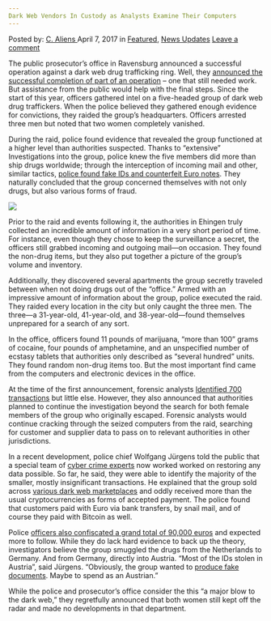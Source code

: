 ```yaml
---
Dark Web Vendors In Custody as Analysts Examine Their Computers
---
```

<article class="post-listing post-19051 post type-post status-publish format-standard has-post-thumbnail hentry category-deepdot-news category-news-updates tag-analysts tag-computers tag-custody tag-dark tag-examine tag-vendors tag-web">
    <div class="post-inner">
        <span>Posted by: <a href="https://www.deepdotweb.com/author/caliens/" title="">C. Aliens </a></span>
    <span>April 7, 2017</span>
    <span>in <a href="https://www.deepdotweb.com/category/deepdot-news/" rel="category tag">Featured</a>, <a href="https://www.deepdotweb.com/category/news-updates/" rel="category tag">News Updates</a></span>
    <span><a href="https://www.deepdotweb.com/2017/04/07/dark-web-vendors-custody-analysts-examine-computers/#respond">Leave a comment</a></span>
    </p>
    <div class="clear"></div>
    <div class="entry">
    <p>The public prosecutor&#8217;s office in Ravensburg announced a successful operation against a dark web drug trafficking ring. Well, they <a href="http://www.new-facts.eu/biberach-international-agierende-rauschgifthaendler-in-haft-drogen-ueber-das-darknet-verkauft-700-transaktionen-214008.html">announced the successful completion of part of an operation</a> – one that still needed work. But assistance from the public would help with the final steps. Since the start of this year, officers gathered intel on a five-headed group of dark web drug traffickers. When the police believed they gathered enough evidence for convictions, they raided the group&#8217;s headquarters. Officers arrested three men but noted that two women completely vanished.</p>
    <p>During the raid, police found evidence that revealed the group functioned at a higher level than authorities suspected. Thanks to “extensive” Investigations into the group, police knew the five members did more than ship drugs worldwide; through the interception of incoming mail and other, similar tactics, <a href="http://www.swp.de/ulm/lokales/polizeibericht/international-agierende-rauschgifthaendler-in-haft-14576386.html">police found fake IDs and counterfeit Euro notes</a>. They naturally concluded that the group concerned themselves with not only drugs, but also various forms of fraud.</p>
    <p><img class="wp-image-19065 aligncenter" src="https://www.deepdotweb.com/wp-content/uploads/2017/04/word-image-9.jpeg" srcset="https://www.deepdotweb.com/wp-content/uploads/2017/04/word-image-9.jpeg 693w, https://www.deepdotweb.com/wp-content/uploads/2017/04/word-image-9-300x197.jpeg 300w" sizes="(max-width: 693px) 100vw, 693px"/></p>
    <p>Prior to the raid and events following it, the authorities in Ehingen truly collected an incredible amount of information in a very short period of time. For instance, even though they chose to keep the surveillance a secret, the officers still grabbed incoming and outgoing mail—on occasion. They found the non-drug items, but they also put together a picture of the group&#8217;s volume and inventory.</p>
    <p>Additionally, they discovered several apartments the group secretly traveled between when not doing drugs out of the “office.” Armed with an impressive amount of information about the group, police executed the raid. They raided every location in the city but only caught the three men. The three—a 31-year-old, 41-year-old, and 38-year-old—found themselves unprepared for a search of any sort.</p>
    <p>In the office, officers found 11 pounds of marijuana, “more than 100” grams of cocaine, four pounds of amphetamine, and an unspecified number of ecstasy tablets that authorities only described as “several hundred” units. They found random non-drug items too. But the most important find came from the computers and electronic devices in the office.</p>
    <p>At the time of the first announcement, forensic analysts <a href="https://www.deepdotweb.com/tag/sales/">Identified 700 transactions</a> but little else. However, they also announced that authorities planned to continue the investigation beyond the search for both female members of the group who originally escaped. Forensic analysts would continue cracking through the seized computers from the raid, searching for customer and supplier data to pass on to relevant authorities in other jurisdictions.</p>
    <p>In a recent development, police chief Wolfgang Jürgens told the public that a special team of <a href="https://www.deepdotweb.com/tag/cybercrime/">cyber crime experts</a> now worked worked on restoring any data possible. So far, he said, they were able to identify the majority of the smaller, mostly insignificant transactions. He explained that the group sold across <a href="https://www.deepdotweb.com/tag/darknet/">various dark web marketplaces</a> and oddly received more than the usual cryptocurrencies as forms of accepted payment. The police found that customers paid with Euro via bank transfers, by snail mail, and of course they paid with Bitcoin as well.</p>
    <p>Police <a href="http://www.swp.de/ulm/lokales/alb_donau/einkauf-in-den-niederlanden_-verkauf-im-darknet-14643462.html">officers also confiscated a grand total of 90,000 euros</a> and expected more to follow. While they do lack hard evidence to back up the theory, investigators believe the group smuggled the drugs from the Netherlands to Germany. And from Germany, directly into Austria. &#8220;Most of the IDs stolen in Austria&#8221;, said Jürgens. “Obviously, the group wanted to <a href="https://www.deepdotweb.com/2016/10/03/uk-fears-sale-fake-documents-dark-net-aid-terror-country/">produce fake documents</a>. Maybe to spend as an Austrian.”</p>
    <p>While the police and prosecutor’s office consider the this “a major blow to the dark web,” they regretfully announced that both women still kept off the radar and made no developments in that department.</p>
    </div>
    <span style="display:none"><a href="https://www.deepdotweb.com/tag/analysts/" rel="tag">analysts</a> <a href="https://www.deepdotweb.com/tag/computers/" rel="tag">computers</a> <a href="https://www.deepdotweb.com/tag/custody/" rel="tag">custody</a> <a href="https://www.deepdotweb.com/tag/dark/" rel="tag">dark</a> <a href="https://www.deepdotweb.com/tag/examine/" rel="tag">examine</a> <a href="https://www.deepdotweb.com/tag/vendors/" rel="tag">vendors</a> <a href="https://www.deepdotweb.com/tag/web/" rel="tag">web</a></span> <span style="display:none" class="updated">2017-04-07</span>
    <div style="display:none" class="vcard author" itemprop="author" itemscope itemtype="http://schema.org/Person"><strong class="fn" itemprop="name"><a href="https://www.deepdotweb.com/author/caliens/" title="Posts by C. Aliens" rel="author">C. Aliens</a></strong></div>
    </div>
</article>

